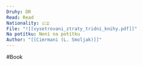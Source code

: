```yaml
---
Druhy: DR
Read: Read
Nationality: 🇨🇿
File: "![[vysetrovani_ztraty_tridni_knihy.pdf]]"
Na potítku: Není na potítku
Author: "[[Cimrmani (L. Smoljak)]]"
---
```

#Book
